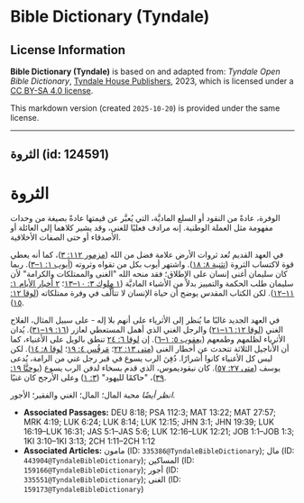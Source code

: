# Bible Dictionary (Tyndale)

## License Information

**Bible Dictionary (Tyndale)** is based on and adapted from: _Tyndale Open Bible Dictionary_, [Tyndale House Publishers](https://tyndaleopenresources.com/), 2023, which is licensed under a [CC BY-SA 4.0 license](https://creativecommons.org/licenses/by-sa/4.0/legalcode.en).

This markdown version (created `2025-10-20`) is provided under the same license.



--------------------------------

## الثروة (id: 124591)

الثروة
======

الوفرة، عادةً من النقود أو السلع الماديَّة، التي يُعبَّر عن قيمتها عادةً بصيغة من وحدات مفهومة مثل العملة الوطنية. إنه مرادف فعليًا للغنى، وقد يشير كلاهما إلى العائلة أو الأصدقاء أو حتى الصفات الأخلاقية.

في العهد القديم تُعد ثروات الأرض علامة فضل من الله ([مزمور ١١٢: ٣](https://ref.ly/Ps112:3))، كما أنه يعطي قوة لاكتساب الثروة ([تثنية ٨: ١٨](https://ref.ly/Deut8:18)). واشتهر أيوب بكل من تقواه وثروته ([أيوب ١: ١–٣](https://ref.ly/Job1:1-Job1:3)). ربما كان سليمان أغنى إنسان على الإطلاق؛ فقد منحه الله "الغنى والممتلكات والكرامة" لأن سليمان طلب الحكمة والتمييز بدلاً من الأشياء الماديَّة ([١ ملوك ٣: ١٠–١٣](https://ref.ly/1Kgs3:10-1Kgs3:13)؛ [٢ أخبار الأيام ١: ١١–١٢](https://ref.ly/2Chr1:11-2Chr1:12)). لكن الكتاب المقدس يوضح أن حياة الإنسان لا تتألَّف في وفرة ممتلكاته ([لوقا ١٢: ١٥](https://ref.ly/Luke12:15)).

في العهد الجديد غالبًا ما يُنظر إلى الأثرياء على أنهم بلا إله \- على سبيل المثال، الفلاح الغني ([لوقا ١٢: ١٦–٢١](https://ref.ly/Luke12:16-Luke12:21)) والرجل الغني الذي أهمل المستعطي لعازر ([١٦: ١٩–٣١](https://ref.ly/Luke16:19-Luke16:31)). يُدان الأثرياء لظلمهم وطمعهم ([يعقوب ٥: ١–٦](https://ref.ly/Jas5:1-Jas5:6)). إن [لوقا ٦: ٢٤](https://ref.ly/Luke6:24) تنطق بالويل على الأغنياء، كما أن الأناجيل الثلاثة تتحدث عن أخطار الغنى ([متى ١٣: ٢٢](https://ref.ly/Matt13:22)؛ [مَرقُس ٤: ١٩](https://ref.ly/Mark4:19)؛ [لوقا ٨: ١٤](https://ref.ly/Luke8:14)). لكن ليس كل الأغنياء كانوا أشرارًا. دُفِنَ الرب يسوع في قبر رجل غني من الرامة، يُدعى يوسف ([متى ٢٧: ٥٧](https://ref.ly/Matt27:57)). كان نيقوديموس، الذي قدم بسخاء لدفن الرب يسوع ([يوحنَّا ١٩: ٣٩](https://ref.ly/John19:39))، "حاكمًا لليهود" ([٣: ١](https://ref.ly/John3:1)) وعلى الأرجح كان غنيًا.

*انظر أيضًا* محبة المال؛ المال؛ الغني والفقير؛ الأجور.

* **Associated Passages:** DEU 8:18; PSA 112:3; MAT 13:22; MAT 27:57; MRK 4:19; LUK 6:24; LUK 8:14; LUK 12:15; JHN 3:1; JHN 19:39; LUK 16:19–LUK 16:31; JAS 5:1–JAS 5:6; LUK 12:16–LUK 12:21; JOB 1:1–JOB 1:3; 1KI 3:10–1KI 3:13; 2CH 1:11–2CH 1:12
* **Associated Articles:** مامون (ID: `335386@TyndaleBibleDictionary`); مال (ID: `443904@TyndaleBibleDictionary`); المساكين (ID: `159166@TyndaleBibleDictionary`); أجور (ID: `335551@TyndaleBibleDictionary`); الغنى (ID: `159173@TyndaleBibleDictionary`)

